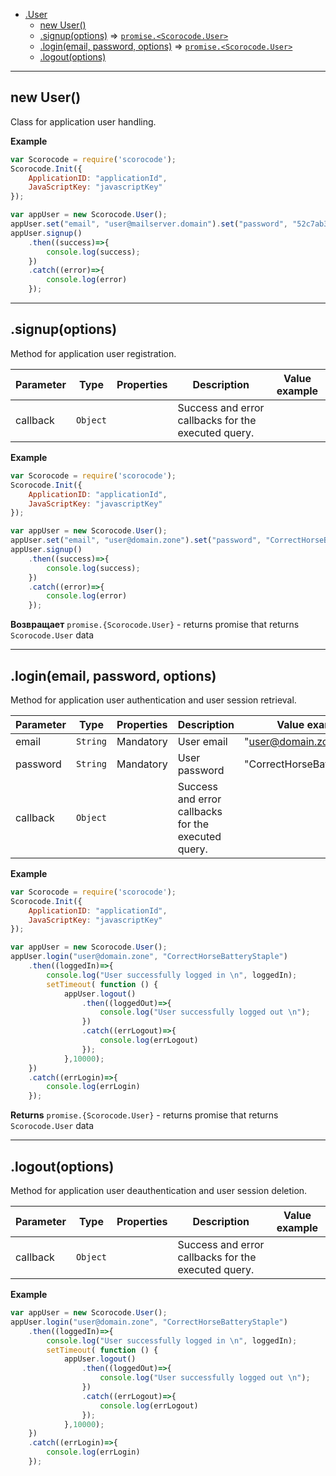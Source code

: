 <a name="Scorocode.User"></a>

* [.User](#Scorocode.User)
    * [new User()](#new_Scorocode.User_new)
    * [.signup(options)](#Scorocode.User+signup) ⇒ <code>[promise.&lt;Scorocode.User&gt;](#Scorocode.User)</code>
    * [.login(email, password, options)](#Scorocode.User+login) ⇒ <code>[promise.&lt;Scorocode.User&gt;](#Scorocode.User)</code>
    * [.logout(options)](#Scorocode.User+logout) 

----------------------------------------------------------------------------------------------

<a name="new_Scorocode.User_new"></a>

## new User()
Class for application user handling.

**Example**  

```js
var Scorocode = require('scorocode');
Scorocode.Init({
    ApplicationID: "applicationId",
    JavaScriptKey: "javascriptKey"
});

var appUser = new Scorocode.User();
appUser.set("email", "user@mailserver.domain").set("password", "52c7ab3dab2c").set("username", "ChosenOne");
appUser.signup()
    .then((success)=>{
        console.log(success);
    })
    .catch((error)=>{
        console.log(error)
    });
```

----------------------------------------------------------------------------------------------

<a name="Scorocode.User+signup"></a>

## .signup(options)
Method for application user registration.

| Parameter | Type | Properties | Description | Value example |
| --- | --- | --- | --- | --- |
| callback | <code>Object</code>| | Success and error callbacks for the executed query. |  |


**Example**
```js
var Scorocode = require('scorocode');
Scorocode.Init({
    ApplicationID: "applicationId",
    JavaScriptKey: "javascriptKey"
});

var appUser = new Scorocode.User();
appUser.set("email", "user@domain.zone").set("password", "CorrectHorseBatteryStaple").set("username", "ChosenOne");
appUser.signup()
    .then((success)=>{
        console.log(success);
    })
    .catch((error)=>{
        console.log(error)
    });
```

**Возвращает** <code>promise.{Scorocode.User}</code> - returns promise that returns `Scorocode.User` data

----------------------------------------------------------------------------------------------


<a name="Scorocode.User+login"></a>

## .login(email, password, options)

Method for application user authentication and user session retrieval.

| Parameter | Type | Properties | Description | Value example |
| --- | --- | --- | --- | --- |
| email    | <code>String</code>| Mandatory  | User email                                   | "user@domain.zone"          | 
| password | <code>String</code>| Mandatory  | User password                                | "CorrectHorseBatteryStaple" |
| callback | <code>Object</code>|            | Success and error callbacks for the executed query. |                             |

**Example**

```js
var Scorocode = require('scorocode');
Scorocode.Init({
    ApplicationID: "applicationId",
    JavaScriptKey: "javascriptKey"
});

var appUser = new Scorocode.User();
appUser.login("user@domain.zone", "CorrectHorseBatteryStaple")
    .then((loggedIn)=>{
        console.log("User successfully logged in \n", loggedIn);
        setTimeout( function () {
            appUser.logout()
                .then((loggedOut)=>{
                    console.log("User successfully logged out \n");
                })
                .catch((errLogout)=>{
                    console.log(errLogout)
                });
            },10000);
    })
    .catch((errLogin)=>{
        console.log(errLogin)
    });
```

**Returns** <code>promise.{Scorocode.User}</code> -  returns promise that returns `Scorocode.User` data

----------------------------------------------------------------------------------------------

<a name="Scorocode.User+logout"></a>

## .logout(options) 

Method for application user deauthentication and user session deletion.


| Parameter | Type | Properties | Description | Value example |
| --- | --- | --- | --- | --- |
| callback | <code>Object</code>|            | Success and error callbacks for the executed query. |                             |

**Example**

```js
var appUser = new Scorocode.User();
appUser.login("user@domain.zone", "CorrectHorseBatteryStaple")
    .then((loggedIn)=>{
        console.log("User successfully logged in \n", loggedIn);
        setTimeout( function () {
            appUser.logout()
                .then((loggedOut)=>{
                    console.log("User successfully logged out \n");
                })
                .catch((errLogout)=>{
                    console.log(errLogout)
                });
            },10000);
    })
    .catch((errLogin)=>{
        console.log(errLogin)
    });
```



